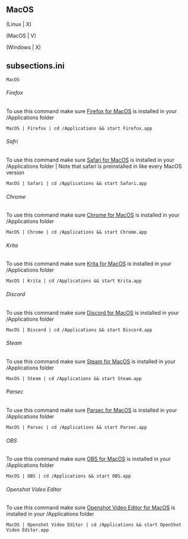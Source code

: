 ## MacOS

(Linux | X)

(MacOS | V)

(Windows | X)

## subsections.ini
```
MacOS
```

###### Firefox
To use this command make sure [Firefox for MacOS](https://www.mozilla.org/en-US/firefox/mac/) is installed in your /Applications folder
```
MacOS | Firefox | cd /Applications && start Firefox.app
```

###### Safri
To use this command make sure [Safari for MacOS](https://support.apple.com/downloads/safari) is installed in your /Applications folder | Note that safari is preinstalled in like every MacOS version
```
MacOS | Safari | cd /Applications && start Safari.app
```

###### Chrome
To use this command make sure [Chrome for MacOS](https://www.google.com/chrome/) is installed in your /Applications folder
```
MacOS | Chrome | cd /Applications && start Chrome.app
```

###### Krita
To use this command make sure [Krita for MacOS](https://krita.org/en/download/krita-desktop/) is installed in your /Applications folder
```
MacOS | Krita | cd /Applications && start Krita.app
```

###### Discord
To use this command make sure [Discord for MacOS](https://discord.com/download) is installed in your /Applications folder
```
MacOS | Discord | cd /Applications && start Discord.app
```

###### Steam
To use this command make sure [Steam for MacOS](https://store.steampowered.com/about/) is installed in your /Applications folder
```
MacOS | Steam | cd /Applications && start Steam.app
```

###### Parsec
To use this command make sure [Parsec for MacOS](https://parsec.app/downloads) is installed in your /Applications folder
```
MacOS | Parsec | cd /Applications && start Parsec.app
```

###### OBS
To use this command make sure [OBS for MacOS](https://obsproject.com/download) is installed in your /Applications folder
```
MacOS | OBS | cd /Applications && start OBS.app
```

###### Openshot Video Editor
To use this command make sure [Openshot Video Editor for MacOS](https://www.openshot.org/download/) is installed in your /Applications folder
```
MacOS | Openshot Video Editor | cd /Applications && start OpenShot Video Editor.app
```